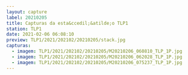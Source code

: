 ```yaml
---
layout: capture
label: 20210205
title: Capturas da esta&ccedil;&atilde;o TLP1
station: TLP1
date: 2021-02-06 06:08:10
preview: TLP1/2021/202102/20210205/stack.jpg
capturas:
  - imagem: TLP1/2021/202102/20210205/M20210206_060810_TLP_1P.jpg
  - imagem: TLP1/2021/202102/20210205/M20210206_062028_TLP_1P.jpg
  - imagem: TLP1/2021/202102/20210205/M20210206_075237_TLP_1P.jpg
---
```

